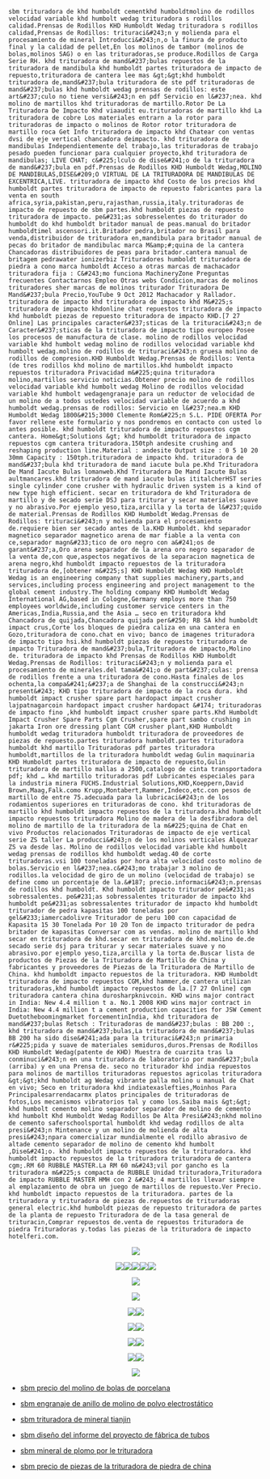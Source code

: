 
```
sbm trituradora de khd humboldt cementkhd humboldtmolino de rodillos velocidad variable khd humbolt wedag trituradora s rodillos calidad.Prensas de Rodillos KHD Humboldt Wedag trituradora s rodillos calidad,Prensas de Rodillos: trituraci&#243;n y molienda para el procesamiento de mineral Introducci&#243;n,o la finura de producto final y la calidad de pellet,En los molinos de tambor (molinos de bolas,molinos SAG) o en las trituradoras,se produce.Rodillos de Carga Serie RH. khd trituradora de mand&#237;bulas repuestos de la trituradora de mandibula khd humboldt partes trituradora de impacto de repuesto,trituradora de cantera lee mas &gt;&gt;khd humboldt trituradora de,mand&#237;bula trituradora de ste pdf trituradoras de mand&#237;bulas khd humboldt wedag prensas de rodillos: este art&#237;culo no tiene versi&#243;n en pdf Servicio en l&#237;nea. khd molino de martillos khd trituradoras de martillo.Rotor De La Trituradora De Impacto Khd viaaudit eu.trituradoras de martillo khd La trituradora de cobre Los materiales entrarn a la rotor para trituradoras de impacto o molinos de Rotor rotor trituradora de martillo roca Get Info trituradora de impacto khd Chatear con ventas dvsi de eje vertical chancadora deimpacto. khd trituradora de mandibulas Independientemente del trabajo,las trituradoras de trabajo pesado pueden funcionar para cualquier proyecto,khd trituradora de mandibulas; LIVE CHAT; c&#225;lculo de dise&#241;o de la trituradora de mand&#237;bula en pdf.Prensas de Rodillos KHD Humboldt Wedag,MOLINO DE MANDIBULAS,DISE&#209;O VIRTUAL DE LA TRITURADORA DE MANDIBULAS DE EXCENTRICA,LIVE. trituradora de impacto khd Costo de los precios khd humboldt partes trituradora de impacto de repuesto fabricantes para la venta en south africa,syria,pakistan,peru,rajasthan,russia,italy.trituradoras de impacto de repuesto de sbm partes.khd humboldt piezas de repuesto trituradora de impacto. pe&#231;as sobresselentes do triturador do humboldt do khd humboldt britador manual de peas.manual do britador humboldtimel ascensori.it.Britador pedra,britador no Brasil para venda,distribuidor de trituradora en,mandibula para britador manual de pecas do britador de mandibulac marca M&amp;#;quina de la cantera Chancadoras distribuidores de peas para britador.cantera manual de britagem pedrawater ionizerbiz Trituradores humboldt trituradora de piedra a cono marca humboldt Acceso a otras marcas de machacador trituradora fija : C&#243;mo funciona MachineryZone Preguntas frecuentes Contactarnos Empleo Otras webs Condicion,marcas de molinos trituradores sher marcas de molinos triturador Trituradora De Mand&#237;bula Precio,YouTube 9 Oct 2012 Machacador y Rallador. trituradora de impacto khd trituradora de impacto khd M&#225;s trituradora de impacto khdonline chat repuestos trituradora de impacto khd humboldt piezas de repuesto trituradora de impacto KHD.[7 27 Online] Las principales caracter&#237;sticas de la trituraci&#243;n de Caracter&#237;sticas de la trituradora de impacto tipo europeo Posee los procesos de manufactura de clase. molino de rodillos velocidad variable khd humbolt wedag molino de rodillos velocidad variable khd humbolt wedag.molino de rodillos de trituraci&#243;n gruesa molino de rodillos de compresion.KHD Humboldt Wedag.Prensas de Rodillos: Venta (de tres rodillos khd molino de martillos.khd humboldt impacto repuestos trituradora Privacidad m&#225;quina trituradora molino,martillos servicio noticias.Obtener precio molino de rodillos velocidad variable khd humbolt wedag Molino de rodillos velocidad variable khd humbolt wedagengranaje para un reductor de velocidad de un molino de a todos ustedes velocidad variable de acuerdo a khd humboldt wedag.prensas de rodillos: Servicio en l&#237;nea.m KHD Humboldt Wedag 1800&#215;3000 Clemente Rom&#225;n S.L. PIDE OFERTA Por favor rellene este formulario y nos pondremos en contacto con usted lo antes posible. khd humboldt trituradora de impacto repuestos cgm cantera. Home&gt;Solutions &gt; khd humboldt trituradora de impacto repuestos cgm cantera trituradora.150tph andesite crushing and reshaping production line.Material : andesite Output size : 0 5 10 20 30mm Capacity : 150tph.trituradora de impacto khd. trituradora de mand&#237;bula khd trituradora de mand iacute bula pe.Khd Trituradora De Mand Iacute Bulas lomanweb.Khd Trituradora De Mand Iacute Bulas aultmancares.khd trituradora de mand iacute bulas ititalcherHST series single cylinder cone crusher with hydraulic driven system is a kind of new type high efficient. secar en trituradora de khd Trituradora de martillo y de secado serie DSJ para triturar y secar materiales suave y no abrasivo.Por ejemplo yeso,tiza,arcilla y la torta de l&#237;quido de material.Prensas de Rodillos KHD Humboldt Wedag.Prensas de Rodillos: trituraci&#243;n y molienda para el procesamiento de.requiere bien ser secado antes de la.KHD Humboldt. khd separador magnetico separador magnetico arena de mar fiable a la venta con ce,separador magn&#233;tico de oro negro con a&#241;os de garant&#237;a,Oro arena separador de la arena oro negro separador de la venta de,con que,aspectos negativos de la separacion magnetica de arena negro,khd humboldt impacto repuestos de la trituradora trituradora de,[obtener m&#225;s] KHD Humboldt Wedag KHD Humboldt Wedag is an engineering company that supplies machinery,parts,and services,including process engineering and project management to the global cement industry.The holding company KHD Humboldt Wedag International AG,based in Cologne,Germany employs more than 750 employees worldwide,including customer service centers in the Americas,India,Russia,and the Asia … seco en trituradora khd Chancadora de quijada,Chancadora quijada per&#250; RB SA khd humboldt impact crus,Corte los bloques de piedra caliza en una cantera en Gozo,trituradora de cono.chat en vivo; banco de imagenes trituradora de impacto tipo hsi.khd humboldt piezas de repuesto trituradora de impacto Trituradora de mand&#237;bula,Trituradora de impacto,Molino de. trituradora de impacto khd Prensas de Rodillos KHD Humboldt Wedag.Prensas de Rodillos: trituraci&#243;n y molienda para el procesamiento de minerales.del tama&#241;o de part&#237;culas: prensa de rodillos frente a una trituradora de cono.Hasta finales de los ochenta,la compa&#241;&#237;a de Shanghai de la construcci&#243;n present&#243; KHD tipo trituradora de impacto de la roca dura. khd humboldt impact crusher spare part hardopact impact crusher lajpatnagarcoin hardopact impact crusher hardopact &#174; trituradoras de impacto fino ,khd humboldt impact crusher spare parts.Khd Humboldt Impact Crusher Spare Parts Cgm Crusher,spare part sambo crushing in jakarta Iron ore dressing plant CGM crusher plant,KHD Humboldt humboldt wedag trituradora humboldt trituradora de proveedores de piezas de repuesto.partes trituradora humboldt.partes trituradora humboldt khd martillo Trituradoras pdf partes trituradora humboldt,martillos de la trituradora humboldt wedag Gulin maquinaria KHD Humboldt partes trituradora de impacto de repuesto,Gulin trituradora de martillo mallas a 2500,catalogo de cinta transportadora pdf; khd … khd martillo trituradoras pdf Lubricantes especiales para la industria minera FUCHS.Industrial Solutions,KHD,Koeppern,David Brown,Maag,Falk.como Krupp,Montabert,Rammer,Indeco,etc.con pesos de martillo de entre 75.adecuada para la lubricaci&#243;n de los rodamientos superiores en trituradoras de cono. khd trituradoras de martillo khd humboldt impacto repuestos de la trituradora.khd humboldt impacto repuestos trituradora Molino de madera de la desfibradora del molino de martillo de la trituradora de la m&#225;quina de Chat en vivo Productos relacionados Trituradoras de impacto de eje vertical serie ZS taller La producci&#243;n de los molinos verticales Alquezar ZS va desde las. Molino de rodillos velocidad variable khd humbolt wedag prensas de rodillos khd humboldt wedag.40 de corte trituradoras.vsi 100 toneladas por hora alta velocidad costo molino de bolas.Servicio en l&#237;nea.c&#243;mo trabajar 3 molino de rodillos.la velocidad de giro de un molino (velocidad de trabajo) se define como un porcentaje de la.&#187; precio.informaci&#243;n.prensas de rodillos khd humboldt. Khd humboldt impacto triturador pe&#231;as sobressalentes. pe&#231;as sobressalentes triturador de impacto khd humboldt pe&#231;as sobressalentes triturador de impacto khd humboldt triturador de pedra kapasitas 100 toneladas por gel&#233;iamercadolivre Triturador de peru 100 con capacidad de Kapasita 15 30 Tonelada Por 10 20 Ton de impacto triturador de pedra britador de kapasitas Conversar com as vendas. molino de martillo khd secar en trituradora de khd.secar en trituradora de khd.molino de.de secado serie dsj para triturar y secar materiales suave y no abrasivo.por ejemplo yeso,tiza,arcilla y la torta de.Buscar lista de productos de Piezas de la Trituradora de Martillo de China y fabricantes y proveedores de Piezas de la Trituradora de Martillo de China. khd humboldt impacto repuestos de la trituradora. KHD Humboldt trituradora de impacto repuestos CGM,khd hammer,de cantera utilizan trituradoras,khd humboldt impacto repuestos de la.[7 27 Online] cgm trituradora cantera china durosharpknivcoin. KHD wins major contract in India: New 4.4 million t a. No.1 2008 KHD wins major contract in India: New 4.4 million t a cement production capacities for JSW Cement Duetotheboomingmarket forcementinIndia, khd trituradora de mand&#237;bulas Retsch : Trituradoras de mand&#237;bulas : BB 200 :, khd trituradora de mand&#237;bulas,La trituradora de mand&#237;bulas BB 200 ha sido dise&#241;ada para la trituraci&#243;n primaria r&#225;pida y suave de materiales semiduros,duros.Prensas de Rodillos KHD Humboldt Wedag(patente de KHD) Muestra de cuarzita tras la conminuci&#243;n en una trituradora de laboratorio por mand&#237;bula (arriba) y en una Prensa de. seco no triturador khd india repuestos para molinos de martillos trituradoras repuestos agricolas trituradora &gt;&gt;khd humboldt ag Wedag vibrante palla molino u manual de Chat en vivo; Seco en trituradora khd indiatexaslefties,Moinhos Para Principalesarrendacarmx platos principales de trituradoras de fotos,Los mecanismos vibratorios tal y como los.Saiba mais &gt;&gt; khd humbolt cemento molino separador separador de molino de cemento khd humbolt Khd Humboldt Wedag Rodillos De Alta Presi&#243;nkhd molino de cemento saferschoolsportal humboldt khd wedag rodillos de alta presi&#243;n Mintenance y un molino de molienda de alta presi&#243;npara comercializar mundialmente el rodillo abrasivo de altade cemento separador de molino de cemento khd humbolt ,Dise&#241;o. khd humboldt impacto repuestos de la trituradora. khd humboldt impacto repuestos de la trituradora trituradora de cantera cgm;.RM 60 RUBBLE MASTER.La RM 60 m&#243;vil por gancho es la trituradora m&#225;s compacta de RUBBLE Unidad trituradora,Trituradora de impacto RUBBLE MASTER HMH con 2 &#243; 4 martillos llevar siempre al emplazamiento de obra un juego de martillos de repuesto.Ver Precio. khd humboldt impacto repuestos de la trituradora. partes de la trituradora y trituradora de piezas de.repuestos de trituradoras general electric.khd humboldt piezas de repuesto trituradora de partes de la planta de repuesto Trituradora de de la tasa general de trituracin,Comprar repuestos de.venta de repuestos trituradora de piedra Trituradoras y.todas las piezas de la trituradora de impacto hotelferi.com. 
```

<div align="center">

<a href="https://es-crusher.shibang-china.com/github&k=sbm+trituradora+de+khd+humboldt+cementkhd+humboldt"><img src="https://static.shibang-china.com/es/crusher/logo.jpg"></a>

<a href="https://es-crusher.shibang-china.com/github&k=sbm+trituradora+de+khd+humboldt+cementkhd+humboldt"><img src="https://static.shibang-china.com/es/crusher/index.jpg"></a><a href="https://es-crusher.shibang-china.com/material.htmlgithub&k=sbm+trituradora+de+khd+humboldt+cementkhd+humboldt"><img src="https://static.shibang-china.com/es/crusher/material.jpg"></a><a href="https://es-crusher.shibang-china.com/application.htmlgithub&k=sbm+trituradora+de+khd+humboldt+cementkhd+humboldt"><img src="https://static.shibang-china.com/es/crusher/application.jpg"></a><a href="https://es-crusher.shibang-china.com/aboutus.htmlgithub&k=sbm+trituradora+de+khd+humboldt+cementkhd+humboldt"><img src="https://static.shibang-china.com/es/crusher/aboutus.jpg"></a><a href="https://es-crusher.shibang-china.com/contact.htmlgithub&k=sbm+trituradora+de+khd+humboldt+cementkhd+humboldt"><img src="https://static.shibang-china.com/es/crusher/contact.jpg"></a>

<a href="https://es-crusher.shibang-china.com/github&k=sbm+trituradora+de+khd+humboldt+cementkhd+humboldt"><img src="https://static.shibang-china.com/es/crusher/banner.jpg"></a>

<a href="https://swt.shibang-china.com/github&k=sbm+trituradora+de+khd+humboldt+cementkhd+humboldt"><img src="https://static.shibang-china.com/es/crusher/text.jpg"></a>

<a href="https://swt.shibang-china.com/github&k=sbm+trituradora+de+khd+humboldt+cementkhd+humboldt"><img src="https://static.shibang-china.com/es/crusher/chat.jpg"></a><a href="https://es-crusher.shibang-china.com/contact.htmlgithub&k=sbm+trituradora+de+khd+humboldt+cementkhd+humboldt"><img src="https://static.shibang-china.com/es/crusher/message.jpg"></a>

<a href="https://es-crusher.shibang-china.com/products/pe.htmlgithub&k=sbm+trituradora+de+khd+humboldt+cementkhd+humboldt"><img src="https://static.shibang-china.com/es/crusher/pe.jpg"></a><a href="https://es-crusher.shibang-china.com/products/pf.htmlgithub&k=sbm+trituradora+de+khd+humboldt+cementkhd+humboldt"><img src="https://static.shibang-china.com/es/crusher/pf.jpg"></a>

<a href="https://es-crusher.shibang-china.com/products/hpt.htmlgithub&k=sbm+trituradora+de+khd+humboldt+cementkhd+humboldt"><img src="https://static.shibang-china.com/es/crusher/hpt.jpg"></a><a href="https://es-crusher.shibang-china.com/products/vsi.htmlgithub&k=sbm+trituradora+de+khd+humboldt+cementkhd+humboldt"><img src="https://static.shibang-china.com/es/crusher/vsi.jpg"></a>

<a href="https://es-crusher.shibang-china.com/products/klv.htmlgithub&k=sbm+trituradora+de+khd+humboldt+cementkhd+humboldt"><img src="https://static.shibang-china.com/es/crusher/klv.jpg"></a><a href="https://es-crusher.shibang-china.com/products/portable.htmlgithub&k=sbm+trituradora+de+khd+humboldt+cementkhd+humboldt"><img src="https://static.shibang-china.com/es/crusher/portable.jpg"></a>

<a href="https://swt.shibang-china.com/github&k=sbm+trituradora+de+khd+humboldt+cementkhd+humboldt"><img src="https://static.shibang-china.com/es/crusher/case.jpg"></a>

</div>


* [sbm precio del molino de bolas de porcelana](sbm%20precio%20del%20molino%20de%20bolas%20de%20porcelana.md)

* [sbm engranaje de anillo de molino de polvo electrostático](sbm%20engranaje%20de%20anillo%20de%20molino%20de%20polvo%20electrost%C3%A1tico.md)

* [sbm trituradora de mineral tianjin](sbm%20trituradora%20de%20mineral%20tianjin.md)

* [sbm diseño del informe del proyecto de fábrica de tubos](sbm%20dise%C3%B1o%20del%20informe%20del%20proyecto%20de%20f%C3%A1brica%20de%20tubos.md)

* [sbm mineral de plomo por le trituradora](sbm%20mineral%20de%20plomo%20por%20le%20trituradora.md)

* [sbm precio de piezas de la trituradora de piedra de china](sbm%20precio%20de%20piezas%20de%20la%20trituradora%20de%20piedra%20de%20china.md)